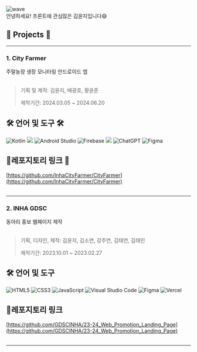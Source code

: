 ![wave](https://capsule-render.vercel.app/api?type=waving&color=0:ed9d0b,100:f94001&height=200&fontSize=50&text=Welcome%20to%20Yunji's%20Github!)
<br>
안녕하세요! 프론트에 관심많은 김윤지입니다😄
## 📁 Projects 📁
<hr/>
<h3>1. City Farmer</h3>
주말농장 생장 모니터링 안드로이드 앱
<br><br>

> 기획 및 제작: 김윤지, 배광호, 황윤준
> 
> 제작기간: 2024.03.05 ~ 2024.06.20
> 
## 🛠 언어 및 도구 🛠
![Kotlin](https://img.shields.io/badge/kotlin-%237F52FF.svg?style=for-the-badge&logo=kotlin&logoColor=white) <img src="https://img.shields.io/badge/Python-3776AB?style=for-the-badge&logo=Python&logoColor=white">  ![Android Studio](https://img.shields.io/badge/android%20studio-346ac1?style=for-the-badge&logo=android%20studio&logoColor=white) ![Firebase](https://img.shields.io/badge/firebase-a08021?style=for-the-badge&logo=firebase&logoColor=ffcd34) <img src="https://img.shields.io/badge/Naver-03C75A?style=for-the-badge&logo=Naver&logoColor=white"> ![ChatGPT](https://img.shields.io/badge/chatGPT-74aa9c?style=for-the-badge&logo=openai&logoColor=white) ![Figma](https://img.shields.io/badge/figma-%23F24E1E.svg?style=for-the-badge&logo=figma&logoColor=white)

## 🔗레포지토리 링크 🔗
[https://github.com/InhaCityFarmer/CityFarmer](https://github.com/InhaCityFarmer/CityFarmer)
<br><br>
<hr/>
<h3>2. INHA GDSC</h3>
동아리 홍보 웹페이지 제작
<br><br>

> 기획, 디자인, 제작: 김윤지, 김소연, 강주연, 김태연, 김태인
> 
> 제작기간: 2023.10.01 ~ 2023.02.27
> 
## 🛠 언어 및 도구
![HTML5](https://img.shields.io/badge/html5-%23E34F26.svg?style=for-the-badge&logo=html5&logoColor=white) ![CSS3](https://img.shields.io/badge/css3-%231572B6.svg?style=for-the-badge&logo=css3&logoColor=white) ![JavaScript](https://img.shields.io/badge/javascript-%23323330.svg?style=for-the-badge&logo=javascript&logoColor=%23F7DF1E) ![Visual Studio Code](https://img.shields.io/badge/Visual%20Studio%20Code-0078d7.svg?style=for-the-badge&logo=visual-studio-code&logoColor=white) ![Figma](https://img.shields.io/badge/figma-%23F24E1E.svg?style=for-the-badge&logo=figma&logoColor=white) ![Vercel](https://img.shields.io/badge/vercel-%23000000.svg?style=for-the-badge&logo=vercel&logoColor=white)

## 🔗레포지토리 링크
[https://github.com/GDSCINHA/23-24_Web_Promotion_Landing_Page](https://github.com/GDSCINHA/23-24_Web_Promotion_Landing_Page)
<br><br>
<hr/>
